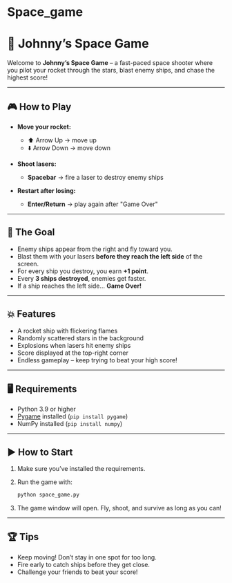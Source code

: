 # Space_game
# 🚀 Johnny’s Space Game

Welcome to **Johnny’s Space Game** – a fast-paced space shooter where you pilot your rocket through the stars, blast enemy ships, and chase the highest score!

---

## 🎮 How to Play

* **Move your rocket:**

  * ⬆️ Arrow Up → move up
  * ⬇️ Arrow Down → move down

* **Shoot lasers:**

  * **Spacebar** → fire a laser to destroy enemy ships

* **Restart after losing:**

  * **Enter/Return** → play again after "Game Over"

---

## 🌌 The Goal

* Enemy ships appear from the right and fly toward you.
* Blast them with your lasers **before they reach the left side** of the screen.
* For every ship you destroy, you earn **+1 point**.
* Every **3 ships destroyed**, enemies get faster.
* If a ship reaches the left side… **Game Over!**

---

## 💥 Features

* A rocket ship with flickering flames
* Randomly scattered stars in the background
* Explosions when lasers hit enemy ships
* Score displayed at the top-right corner
* Endless gameplay – keep trying to beat your high score!

---

## 🖥️ Requirements

* Python 3.9 or higher
* [Pygame](https://www.pygame.org/) installed (`pip install pygame`)
* NumPy installed (`pip install numpy`)

---

## ▶️ How to Start

1. Make sure you’ve installed the requirements.

2. Run the game with:

   ```bash
   python space_game.py
   ```

3. The game window will open. Fly, shoot, and survive as long as you can!

---

## 🏆 Tips

* Keep moving! Don’t stay in one spot for too long.
* Fire early to catch ships before they get close.
* Challenge your friends to beat your score!
